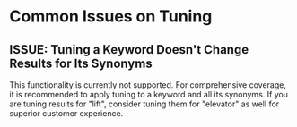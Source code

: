 # Common Issues on Tuning

## ISSUE: Tuning a Keyword Doesn't Change Results for Its Synonyms
This functionality is currently not supported. For comprehensive coverage, it is recommended to apply tuning to a keyword and all its synonyms. If you are tuning results for "lift", consider tuning them for "elevator" as well for superior customer experience.  
